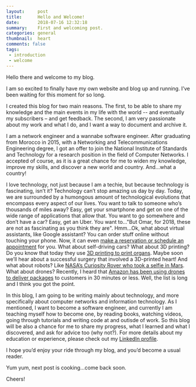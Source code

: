 ```yaml
---
layout:     post
title:      Hello and Welcome!
date:       2018-07-16 12:32:18
summary:    First and welcoming post.
categories: general
thumbnail:  heart
comments: false
tags:
 - introduction
 - welcome
---
```


Hello there and welcome to my blog.

I am so excited to finally have my own website and blog up and running. I’ve been waiting for this moment for so long.

I created this blog for two main reasons. The first, to be able to share my knowledge and the main events in my life with the world -- and eventually my subscribers – and get feedback. The second, I am very passionate about my work and what I do, and I want a way to document and archive it.

I am a network engineer and a wannabe software engineer. After graduating from Morocco in 2015, with a Networking and Telecommunications Engineering degree, I got an offer to join the National Institute of Standards and Technology for a research position in the field of Computer Networks. I accepted of course, as it is a great chance for me to widen my knowledge, improve my skills, and discover a new world and country. And...what a country!

I love technology, not just because I am a techie, but because technology is fascinating, isn’t it? Technology can’t stop amazing us day by day. Today, we are surrounded by a humongous amount of technological evolutions that encompass every aspect of our lives. You want to talk to someone who’s thousands of miles away? Easy, get your smartphone and get on one of the wide range of applications that allow that. You want to go somewhere and don’t have a car? Easy, get an Uber. You want to…"But Omar, for 2018, these are not as fascinating as you think they are". Hmm...Ok, what about virtual assistants, like Google assistant? You can order stuff online without touching your phone. Now, it can even [make a reservation or schedule an appointment](https://www.youtube.com/watch?v=lXUQ-DdSDoE) for you. What about self-driving cars? What about 3D printing? Do you know that today they use [3D printing to print organs](https://www.youtube.com/watch?v=eZ6GQfXEmyM). Maybe soon we’ll hear about a successful surgery that involved a 3D-printed heart! And what about robots? Like [NASA’s Curiosity Rover who took a selfie in Mars](https://www.youtube.com/watch?v=4tqLk-Wl0Fo). What about drones? Recently, I heard that [Amazon has been using drones to deliver packages](https://www.youtube.com/watch?v=P5hQHBNpd7s) to customers in 30 minutes or less. Well, the list is long and I think you got the point.

In this blog, I am going to be writing mainly about technology, and more specifically about computer networks and information technology. As I mentioned, I want to become a software engineer, and currently I am teaching myself how to become one, by reading books, watching videos, going through tutorials and writing code at and outisde of work. So this blog will be also a chance for me to share my progress, what I learned and what I discovered, and ask for advice too (why not?). For more details about my education or experience, please check out my [LinkedIn profile](https://linkedin.com/in/elmimouni).

I hope you’d enjoy your ride through my blog, and you’d become a usual reader.

Yum yum, next post is cooking...come back soon.

Cheers! 
